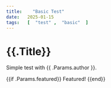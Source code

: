 ```yaml
---
title:    "Basic Test"
date:   2025-01-15
tags:   [  "test" ,  "basic"  ]
---
```


#    {{.Title}}

Simple test with {{   .Params.author   }}.

{{if .Params.featured}}
Featured!
{{end}}

